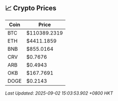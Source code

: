 ## 📈 Crypto Prices

| Coin | Price |
| ---- | ----- |
| BTC | $110389.2319 |
| ETH | $4411.1859 |
| BNB | $855.0164 |
| CRV | $0.7676 |
| ARB | $0.4943 |
| OKB | $167.7691 |
| DOGE | $0.2143 |

_Last Updated: 2025-09-02 15:03:53.902 +0800 HKT_
